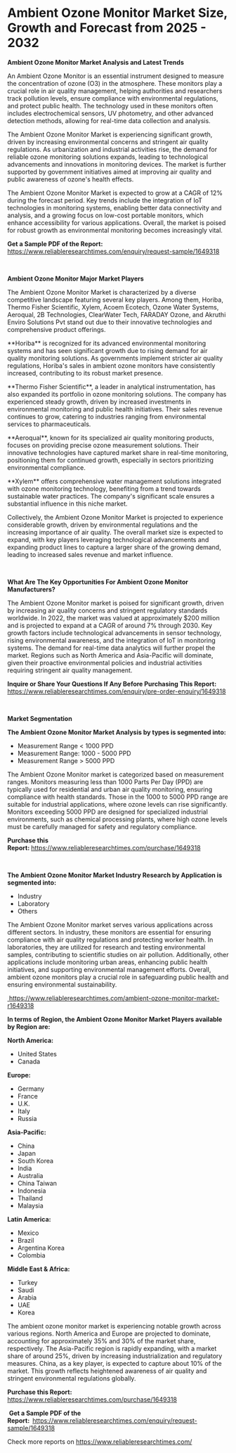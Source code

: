 <p><h1>Ambient Ozone Monitor Market Size, Growth and Forecast from 2025 - 2032</h1></p><p><strong>Ambient Ozone Monitor Market Analysis and Latest Trends</strong></p>
<p><p>An Ambient Ozone Monitor is an essential instrument designed to measure the concentration of ozone (O3) in the atmosphere. These monitors play a crucial role in air quality management, helping authorities and researchers track pollution levels, ensure compliance with environmental regulations, and protect public health. The technology used in these monitors often includes electrochemical sensors, UV photometry, and other advanced detection methods, allowing for real-time data collection and analysis.</p><p>The Ambient Ozone Monitor Market is experiencing significant growth, driven by increasing environmental concerns and stringent air quality regulations. As urbanization and industrial activities rise, the demand for reliable ozone monitoring solutions expands, leading to technological advancements and innovations in monitoring devices. The market is further supported by government initiatives aimed at improving air quality and public awareness of ozone's health effects.</p><p>The Ambient Ozone Monitor Market is expected to grow at a CAGR of 12% during the forecast period. Key trends include the integration of IoT technologies in monitoring systems, enabling better data connectivity and analysis, and a growing focus on low-cost portable monitors, which enhance accessibility for various applications. Overall, the market is poised for robust growth as environmental monitoring becomes increasingly vital.</p></p>
<p><strong>Get a Sample PDF of the Report:&nbsp;</strong> <a href="https://www.reliableresearchtimes.com/enquiry/request-sample/1649318?utm_campaign=3252&utm_medium=2&utm_source=Github&utm_content=ia&utm_term=09042025&utm_id=ambient-ozone-monitor">https://www.reliableresearchtimes.com/enquiry/request-sample/1649318</a></p>
<p>&nbsp;</p>
<p><strong>Ambient Ozone Monitor Major Market Players</strong></p>
<p><p>The Ambient Ozone Monitor Market is characterized by a diverse competitive landscape featuring several key players. Among them, Horiba, Thermo Fisher Scientific, Xylem, Acoem Ecotech, Ozone Water Systems, Aeroqual, 2B Technologies, ClearWater Tech, FARADAY Ozone, and Akruthi Enviro Solutions Pvt stand out due to their innovative technologies and comprehensive product offerings.</p><p>**Horiba** is recognized for its advanced environmental monitoring systems and has seen significant growth due to rising demand for air quality monitoring solutions. As governments implement stricter air quality regulations, Horiba's sales in ambient ozone monitors have consistently increased, contributing to its robust market presence.</p><p>**Thermo Fisher Scientific**, a leader in analytical instrumentation, has also expanded its portfolio in ozone monitoring solutions. The company has experienced steady growth, driven by increased investments in environmental monitoring and public health initiatives. Their sales revenue continues to grow, catering to industries ranging from environmental services to pharmaceuticals.</p><p>**Aeroqual**, known for its specialized air quality monitoring products, focuses on providing precise ozone measurement solutions. Their innovative technologies have captured market share in real-time monitoring, positioning them for continued growth, especially in sectors prioritizing environmental compliance.</p><p>**Xylem** offers comprehensive water management solutions integrated with ozone monitoring technology, benefiting from a trend towards sustainable water practices. The company's significant scale ensures a substantial influence in this niche market.</p><p>Collectively, the Ambient Ozone Monitor Market is projected to experience considerable growth, driven by environmental regulations and the increasing importance of air quality. The overall market size is expected to expand, with key players leveraging technological advancements and expanding product lines to capture a larger share of the growing demand, leading to increased sales revenue and market influence.</p></p>
<p>&nbsp;</p>
<p><strong>What Are The Key Opportunities For Ambient Ozone Monitor Manufacturers?</strong></p>
<p><p>The Ambient Ozone Monitor market is poised for significant growth, driven by increasing air quality concerns and stringent regulatory standards worldwide. In 2022, the market was valued at approximately $200 million and is projected to expand at a CAGR of around 7% through 2030. Key growth factors include technological advancements in sensor technology, rising environmental awareness, and the integration of IoT in monitoring systems. The demand for real-time data analytics will further propel the market. Regions such as North America and Asia-Pacific will dominate, given their proactive environmental policies and industrial activities requiring stringent air quality management.</p></p>
<p><strong>Inquire or Share Your Questions If Any Before Purchasing This Report:</strong> <a href="https://www.reliableresearchtimes.com/enquiry/pre-order-enquiry/1649318?utm_campaign=3252&utm_medium=2&utm_source=Github&utm_content=ia&utm_term=09042025&utm_id=ambient-ozone-monitor">https://www.reliableresearchtimes.com/enquiry/pre-order-enquiry/1649318</a></p>
<p>&nbsp;</p>
<p><strong>Market Segmentation</strong></p>
<p><strong>The Ambient Ozone Monitor Market Analysis by types is segmented into:</strong></p>
<p><ul><li>Measurement Range < 1000 PPD</li><li>Measurement Range: 1000 - 5000 PPD</li><li>Measurement Range > 5000 PPD</li></ul></p>
<p><p>The Ambient Ozone Monitor market is categorized based on measurement ranges. Monitors measuring less than 1000 Parts Per Day (PPD) are typically used for residential and urban air quality monitoring, ensuring compliance with health standards. Those in the 1000 to 5000 PPD range are suitable for industrial applications, where ozone levels can rise significantly. Monitors exceeding 5000 PPD are designed for specialized industrial environments, such as chemical processing plants, where high ozone levels must be carefully managed for safety and regulatory compliance.</p></p>
<p><strong>Purchase this Report:&nbsp;</strong><a href="https://www.reliableresearchtimes.com/purchase/1649318?utm_campaign=3252&utm_medium=2&utm_source=Github&utm_content=ia&utm_term=09042025&utm_id=ambient-ozone-monitor">https://www.reliableresearchtimes.com/purchase/1649318</a></p>
<p>&nbsp;</p>
<p><strong>The Ambient Ozone Monitor Market Industry Research by Application is segmented into:</strong></p>
<p><ul><li>Industry</li><li>Laboratory</li><li>Others</li></ul></p>
<p><p>The Ambient Ozone Monitor market serves various applications across different sectors. In industry, these monitors are essential for ensuring compliance with air quality regulations and protecting worker health. In laboratories, they are utilized for research and testing environmental samples, contributing to scientific studies on air pollution. Additionally, other applications include monitoring urban areas, enhancing public health initiatives, and supporting environmental management efforts. Overall, ambient ozone monitors play a crucial role in safeguarding public health and ensuring environmental sustainability.</p></p>
<p><a href="https://www.reliableresearchtimes.com/ambient-ozone-monitor-market-r1649318?utm_campaign=3252&utm_medium=2&utm_source=Github&utm_content=ia&utm_term=09042025&utm_id=ambient-ozone-monitor">&nbsp;https://www.reliableresearchtimes.com/ambient-ozone-monitor-market-r1649318</a></p>
<p><strong>In terms of Region, the Ambient Ozone Monitor Market Players available by Region are:</strong></p>
<p>
    <p> <strong> North America: </strong>
        <ul>
            <li>United States</li>
            <li>Canada</li>
        </ul>
        </p> 
    <p> <strong> Europe: </strong>
        <ul>
            <li>Germany</li>
            <li>France</li>
            <li>U.K.</li>
            <li>Italy</li>
            <li>Russia</li>
        </ul>
        </p> 
    <p> <strong> Asia-Pacific: </strong>
        <ul>
            <li>China</li>
            <li>Japan</li>
            <li>South Korea</li>
            <li>India</li>
            <li>Australia</li>
            <li>China Taiwan</li>
            <li>Indonesia</li>
            <li>Thailand</li>
            <li>Malaysia</li>
        </ul>
        </p> 
    <p> <strong> Latin America: </strong>
        <ul>
            <li>Mexico</li>
            <li>Brazil</li>
            <li>Argentina Korea</li>
            <li>Colombia</li>
        </ul>
        </p> 
    <p> <strong> Middle East & Africa: </strong>
        <ul>
            <li>Turkey</li>
            <li>Saudi</li>
            <li>Arabia</li>
            <li>UAE</li>
            <li>Korea</li>
        </ul>
    </p>
    </p>
<p><p>The ambient ozone monitor market is experiencing notable growth across various regions. North America and Europe are projected to dominate, accounting for approximately 35% and 30% of the market share, respectively. The Asia-Pacific region is rapidly expanding, with a market share of around 25%, driven by increasing industrialization and regulatory measures. China, as a key player, is expected to capture about 10% of the market. This growth reflects heightened awareness of air quality and stringent environmental regulations globally.</p></p>
<p><strong>Purchase this Report: </strong><a href="https://www.reliableresearchtimes.com/purchase/1649318?utm_campaign=3252&utm_medium=2&utm_source=Github&utm_content=ia&utm_term=09042025&utm_id=ambient-ozone-monitor">https://www.reliableresearchtimes.com/purchase/1649318</a></p>
<p>&nbsp;<strong>Get a Sample PDF of the Report:&nbsp;&nbsp;</strong><a href="https://www.reliableresearchtimes.com/enquiry/request-sample/1649318?utm_campaign=3252&utm_medium=2&utm_source=Github&utm_content=ia&utm_term=09042025&utm_id=ambient-ozone-monitor">https://www.reliableresearchtimes.com/enquiry/request-sample/1649318</a></p>
<p><strong></strong></p>
<p>Check more reports on <a href="https://www.reliableresearchtimes.com/?utm_campaign=3252&utm_medium=2&utm_source=Github&utm_content=ia&utm_term=09042025&utm_id=ambient-ozone-monitor">https://www.reliableresearchtimes.com/</a></p>
